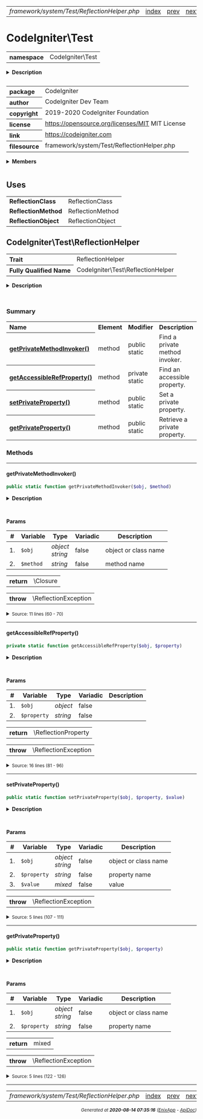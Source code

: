 


 



<table>
<tr>
<td style="width:100%"><em>framework/system/Test/ReflectionHelper.php</em></td>
<td><a href="../../../../../../api/index.md">index</a></td>
<td><a href="../../../../../../api/vendor/codeigniter4/framework/system/Test/Mock/MockTable.md">prev</a></td>
<td><a href="../../../../../../api/vendor/codeigniter4/framework/system/Test/TestLogger.md">next</a></td>
</tr>
</table>







# CodeIgniter\Test 
<table style="text-align:left">
<tr><th>namespace</th><td>CodeIgniter\Test</td></tr>
</table>

<details>
<summary style="margin-bottom:12px;"><strong>Description</strong></summary>

<table>
<tr><td>
CodeIgniter
</td></tr>
</table>

<table>
<tr><td>
An open source application development framework for PHP

This content is released under the MIT License (MIT)

Copyright (c) 2014-2019 British Columbia Institute of Technology
Copyright (c) 2019-2020 CodeIgniter Foundation

Permission is hereby granted, free of charge, to any person obtaining a copy
of this software and associated documentation files (the "Software"), to deal
in the Software without restriction, including without limitation the rights
to use, copy, modify, merge, publish, distribute, sublicense, and/or sell
copies of the Software, and to permit persons to whom the Software is
furnished to do so, subject to the following conditions:

The above copyright notice and this permission notice shall be included in
all copies or substantial portions of the Software.

THE SOFTWARE IS PROVIDED "AS IS", WITHOUT WARRANTY OF ANY KIND, EXPRESS OR
IMPLIED, INCLUDING BUT NOT LIMITED TO THE WARRANTIES OF MERCHANTABILITY,
FITNESS FOR A PARTICULAR PURPOSE AND NONINFRINGEMENT. IN NO EVENT SHALL THE
AUTHORS OR COPYRIGHT HOLDERS BE LIABLE FOR ANY CLAIM, DAMAGES OR OTHER
LIABILITY, WHETHER IN AN ACTION OF CONTRACT, TORT OR OTHERWISE, ARISING FROM,
OUT OF OR IN CONNECTION WITH THE SOFTWARE OR THE USE OR OTHER DEALINGS IN
THE SOFTWARE.
</td></tr>
</table>

</details>



<table style="text-align:left">
<tr style="vertical-align:top;">
<th>package</th>
<td>CodeIgniter
</td>
</tr>
<tr style="vertical-align:top;">
<th>author</th>
<td>CodeIgniter Dev Team
</td>
</tr>
<tr style="vertical-align:top;">
<th>copyright</th>
<td>2019-2020 CodeIgniter Foundation
</td>
</tr>
<tr style="vertical-align:top;">
<th>license</th>
<td><a href="https://opensource.org/licenses/MIT">https://opensource.org/licenses/MIT</a>	MIT License
</td>
</tr>
<tr style="vertical-align:top;">
<th>link</th>
<td><a href="https://codeigniter.com">https://codeigniter.com</a>

</td>
</tr>
<tr style="vertical-align:top;">
<th>filesource</th>
<td>framework/system/Test/ReflectionHelper.php
</td>
</tr>
</table>

 

<details>
<summary style="margin-bottom:12px;"><strong>Members</strong></summary>
<table>
<tr><td><a href="../../../../../../api/vendor/codeigniter4/framework/system/Test/CIDatabaseTestCase.md">CodeIgniter\Test\CIDatabaseTestCase</a></td></tr>
<tr><td><a href="../../../../../../api/vendor/codeigniter4/framework/system/Test/CIUnitTestCase.md">CodeIgniter\Test\CIUnitTestCase</a></td></tr>
<tr><td><a href="../../../../../../api/vendor/codeigniter4/framework/system/Test/ControllerResponse.md">CodeIgniter\Test\ControllerResponse</a></td></tr>
<tr><td><a href="../../../../../../api/vendor/codeigniter4/framework/system/Test/ControllerTester.md">CodeIgniter\Test\ControllerTester</a></td></tr>
<tr><td><a href="../../../../../../api/vendor/codeigniter4/framework/system/Test/DOMParser.md">CodeIgniter\Test\DOMParser</a></td></tr>
<tr><td><a href="../../../../../../api/vendor/codeigniter4/framework/system/Test/Fabricator.md">CodeIgniter\Test\Fabricator</a></td></tr>
<tr><td><a href="../../../../../../api/vendor/codeigniter4/framework/system/Test/FeatureResponse.md">CodeIgniter\Test\FeatureResponse</a></td></tr>
<tr><td><a href="../../../../../../api/vendor/codeigniter4/framework/system/Test/FeatureTestCase.md">CodeIgniter\Test\FeatureTestCase</a></td></tr>
<tr><td><a href="../../../../../../api/vendor/codeigniter4/framework/system/Test/FeatureTestTrait.md">CodeIgniter\Test\FeatureTestTrait</a></td></tr>
<tr><td><a href="../../../../../../api/vendor/codeigniter4/framework/system/Test/Filters/CITestStreamFilter.md">CodeIgniter\Test\Filters\CITestStreamFilter</a></td></tr>
<tr><td><a href="../../../../../../api/vendor/codeigniter4/framework/system/Test/Interfaces/FabricatorModel.md">CodeIgniter\Test\Interfaces\FabricatorModel</a></td></tr>
<tr><td><a href="../../../../../../api/vendor/codeigniter4/framework/system/Test/Mock/MockAppConfig.md">CodeIgniter\Test\Mock\MockAppConfig</a></td></tr>
<tr><td><a href="../../../../../../api/vendor/codeigniter4/framework/system/Test/Mock/MockAutoload.md">CodeIgniter\Test\Mock\MockAutoload</a></td></tr>
<tr><td><a href="../../../../../../api/vendor/codeigniter4/framework/system/Test/Mock/MockBuilder.md">CodeIgniter\Test\Mock\MockBuilder</a></td></tr>
<tr><td><a href="../../../../../../api/vendor/codeigniter4/framework/system/Test/Mock/MockCLIConfig.md">CodeIgniter\Test\Mock\MockCLIConfig</a></td></tr>
<tr><td><a href="../../../../../../api/vendor/codeigniter4/framework/system/Test/Mock/MockCURLRequest.md">CodeIgniter\Test\Mock\MockCURLRequest</a></td></tr>
<tr><td><a href="../../../../../../api/vendor/codeigniter4/framework/system/Test/Mock/MockCache.md">CodeIgniter\Test\Mock\MockCache</a></td></tr>
<tr><td><a href="../../../../../../api/vendor/codeigniter4/framework/system/Test/Mock/MockCodeIgniter.md">CodeIgniter\Test\Mock\MockCodeIgniter</a></td></tr>
<tr><td><a href="../../../../../../api/vendor/codeigniter4/framework/system/Test/Mock/MockConnection.md">CodeIgniter\Test\Mock\MockConnection</a></td></tr>
<tr><td><a href="../../../../../../api/vendor/codeigniter4/framework/system/Test/Mock/MockEmail.md">CodeIgniter\Test\Mock\MockEmail</a></td></tr>
<tr><td><a href="../../../../../../api/vendor/codeigniter4/framework/system/Test/Mock/MockEvents.md">CodeIgniter\Test\Mock\MockEvents</a></td></tr>
<tr><td><a href="../../../../../../api/vendor/codeigniter4/framework/system/Test/Mock/MockFileLogger.md">CodeIgniter\Test\Mock\MockFileLogger</a></td></tr>
<tr><td><a href="../../../../../../api/vendor/codeigniter4/framework/system/Test/Mock/MockIncomingRequest.md">CodeIgniter\Test\Mock\MockIncomingRequest</a></td></tr>
<tr><td><a href="../../../../../../api/vendor/codeigniter4/framework/system/Test/Mock/MockLanguage.md">CodeIgniter\Test\Mock\MockLanguage</a></td></tr>
<tr><td><a href="../../../../../../api/vendor/codeigniter4/framework/system/Test/Mock/MockLogger.md">CodeIgniter\Test\Mock\MockLogger</a></td></tr>
<tr><td><a href="../../../../../../api/vendor/codeigniter4/framework/system/Test/Mock/MockQuery.md">CodeIgniter\Test\Mock\MockQuery</a></td></tr>
<tr><td><a href="../../../../../../api/vendor/codeigniter4/framework/system/Test/Mock/MockResourceController.md">CodeIgniter\Test\Mock\MockResourceController</a></td></tr>
<tr><td><a href="../../../../../../api/vendor/codeigniter4/framework/system/Test/Mock/MockResourcePresenter.md">CodeIgniter\Test\Mock\MockResourcePresenter</a></td></tr>
<tr><td><a href="../../../../../../api/vendor/codeigniter4/framework/system/Test/Mock/MockResponse.md">CodeIgniter\Test\Mock\MockResponse</a></td></tr>
<tr><td><a href="../../../../../../api/vendor/codeigniter4/framework/system/Test/Mock/MockResult.md">CodeIgniter\Test\Mock\MockResult</a></td></tr>
<tr><td><a href="../../../../../../api/vendor/codeigniter4/framework/system/Test/Mock/MockSecurity.md">CodeIgniter\Test\Mock\MockSecurity</a></td></tr>
<tr><td><a href="../../../../../../api/vendor/codeigniter4/framework/system/Test/Mock/MockServices.md">CodeIgniter\Test\Mock\MockServices</a></td></tr>
<tr><td><a href="../../../../../../api/vendor/codeigniter4/framework/system/Test/Mock/MockSession.md">CodeIgniter\Test\Mock\MockSession</a></td></tr>
<tr><td><a href="../../../../../../api/vendor/codeigniter4/framework/system/Test/Mock/MockTable.md">CodeIgniter\Test\Mock\MockTable</a></td></tr>
<tr><td><a href="../../../../../../api/vendor/codeigniter4/framework/system/Test/ReflectionHelper.md">CodeIgniter\Test\ReflectionHelper</a></td></tr>
<tr><td><a href="../../../../../../api/vendor/codeigniter4/framework/system/Test/TestLogger.md">CodeIgniter\Test\TestLogger</a></td></tr>
</table>
</details>



 
 ## Uses

<table style="text-align:left;">
<tr>
<td>
<strong>ReflectionClass</strong>
</td>
<td>ReflectionClass</td>
</tr>
<tr>
<td>
<strong>ReflectionMethod</strong>
</td>
<td>ReflectionMethod</td>
</tr>
<tr>
<td>
<strong>ReflectionObject</strong>
</td>
<td>ReflectionObject</td>
</tr>
</table>



 
## CodeIgniter\Test\ReflectionHelper

<table style="text-align:left">
<tr><th>Trait</th><td>ReflectionHelper</td></tr>
<tr><th>Fully Qualified Name</th><td>CodeIgniter\Test\ReflectionHelper</td></tr>
</table>


<details>
<summary style="margin-bottom:12px;"><strong>Description</strong></summary>

<table>
<tr><td>
Testing helper.
</td></tr>
</table>


</details>



<table style="text-align:left">
</table>



### Summary


<table style="text-align:left;">
<tr>
<th>Name</th>
<th>Element</th>
<th>Modifier</th>
<th>Description</th>
</tr>


<tr>
<th><a href="#getPrivateMethodInvoker"><strong>getPrivateMethodInvoker</strong>()</a></th>
<td>method</td>
<td>
public<br>static

</td>
<td>Find a private method invoker.</td>
</tr>
<tr>
<th><a href="#getAccessibleRefProperty"><strong>getAccessibleRefProperty</strong>()</a></th>
<td>method</td>
<td>
private<br>static

</td>
<td>Find an accessible property.</td>
</tr>
<tr>
<th><a href="#setPrivateProperty"><strong>setPrivateProperty</strong>()</a></th>
<td>method</td>
<td>
public<br>static

</td>
<td>Set a private property.</td>
</tr>
<tr>
<th><a href="#getPrivateProperty"><strong>getPrivateProperty</strong>()</a></th>
<td>method</td>
<td>
public<br>static

</td>
<td>Retrieve a private property.</td>
</tr>

</table>






### Methods


<hr>

#### getPrivateMethodInvoker()

```php
public static function getPrivateMethodInvoker($obj, $method)
```

<details>
<summary style="margin-bottom:12px;"><strong>Description</strong></summary>

<table>
<tr><td>
Find a private method invoker.
</td></tr>
</table>


</details>



<table style="text-align:left">
</table>


**Params**

<table>
<thead>
<tr>
<th>#</th>
<th>Variable</th>
<th>Type</th>
<th>Variadic</th>
<th>Description</th>
</tr>
</thead>
<tbody>

<tr>
<td>1.</td>
<td><code>$obj</code></td>
<td><em>object<br>string
</em></td>
<td>false</td>
<td>object or class name</td>
</tr>

<tr>
<td>2.</td>
<td><code>$method</code></td>
<td><em>string
</em></td>
<td>false</td>
<td>method name</td>
</tr>


</tbody>
</table>



<table>
<tr>
<th style="vertical-align:top;">return</th>
<td>\Closure
</td>
</tr>
</table>


<table>
<tr>
<th style="vertical-align:top;">throw</th>
<td>\ReflectionException
</td>
</tr>
</table>



<details>
<summary><small>Source: 11 lines (60 - 70)</small></summary>

```php
public static function getPrivateMethodInvoker($obj, $method)
{
	$ref_method = new ReflectionMethod($obj, $method);
	$ref_method->setAccessible(true);
	$obj = (gettype($obj) === 'object') ? $obj : null;

	return function () use ($obj, $ref_method) {
		$args = func_get_args();
		return $ref_method->invokeArgs($obj, $args);
	};
}
```

</details>


<hr>

#### getAccessibleRefProperty()

```php
private static function getAccessibleRefProperty($obj, $property)
```

<details>
<summary style="margin-bottom:12px;"><strong>Description</strong></summary>

<table>
<tr><td>
Find an accessible property.
</td></tr>
</table>


</details>



<table style="text-align:left">
</table>


**Params**

<table>
<thead>
<tr>
<th>#</th>
<th>Variable</th>
<th>Type</th>
<th>Variadic</th>
<th>Description</th>
</tr>
</thead>
<tbody>

<tr>
<td>1.</td>
<td><code>$obj</code></td>
<td><em>object
</em></td>
<td>false</td>
<td></td>
</tr>

<tr>
<td>2.</td>
<td><code>$property</code></td>
<td><em>string
</em></td>
<td>false</td>
<td></td>
</tr>


</tbody>
</table>



<table>
<tr>
<th style="vertical-align:top;">return</th>
<td>\ReflectionProperty
</td>
</tr>
</table>


<table>
<tr>
<th style="vertical-align:top;">throw</th>
<td>\ReflectionException
</td>
</tr>
</table>



<details>
<summary><small>Source: 16 lines (81 - 96)</small></summary>

```php
private static function getAccessibleRefProperty($obj, $property)
{
	if (is_object($obj))
	{
		$ref_class = new ReflectionObject($obj);
	}
	else
	{
		$ref_class = new ReflectionClass($obj);
	}

	$ref_property = $ref_class->getProperty($property);
	$ref_property->setAccessible(true);

	return $ref_property;
}
```

</details>


<hr>

#### setPrivateProperty()

```php
public static function setPrivateProperty($obj, $property, $value)
```

<details>
<summary style="margin-bottom:12px;"><strong>Description</strong></summary>

<table>
<tr><td>
Set a private property.
</td></tr>
</table>


</details>



<table style="text-align:left">
</table>


**Params**

<table>
<thead>
<tr>
<th>#</th>
<th>Variable</th>
<th>Type</th>
<th>Variadic</th>
<th>Description</th>
</tr>
</thead>
<tbody>

<tr>
<td>1.</td>
<td><code>$obj</code></td>
<td><em>object<br>string
</em></td>
<td>false</td>
<td>object or class name</td>
</tr>

<tr>
<td>2.</td>
<td><code>$property</code></td>
<td><em>string
</em></td>
<td>false</td>
<td>property name</td>
</tr>

<tr>
<td>3.</td>
<td><code>$value</code></td>
<td><em>mixed
</em></td>
<td>false</td>
<td>value</td>
</tr>


</tbody>
</table>





<table>
<tr>
<th style="vertical-align:top;">throw</th>
<td>\ReflectionException
</td>
</tr>
</table>



<details>
<summary><small>Source: 5 lines (107 - 111)</small></summary>

```php
public static function setPrivateProperty($obj, $property, $value)
{
	$ref_property = self::getAccessibleRefProperty($obj, $property);
	$ref_property->setValue($obj, $value);
}
```

</details>


<hr>

#### getPrivateProperty()

```php
public static function getPrivateProperty($obj, $property)
```

<details>
<summary style="margin-bottom:12px;"><strong>Description</strong></summary>

<table>
<tr><td>
Retrieve a private property.
</td></tr>
</table>


</details>



<table style="text-align:left">
</table>


**Params**

<table>
<thead>
<tr>
<th>#</th>
<th>Variable</th>
<th>Type</th>
<th>Variadic</th>
<th>Description</th>
</tr>
</thead>
<tbody>

<tr>
<td>1.</td>
<td><code>$obj</code></td>
<td><em>object<br>string
</em></td>
<td>false</td>
<td>object or class name</td>
</tr>

<tr>
<td>2.</td>
<td><code>$property</code></td>
<td><em>string
</em></td>
<td>false</td>
<td>property name</td>
</tr>


</tbody>
</table>



<table>
<tr>
<th style="vertical-align:top;">return</th>
<td>mixed
</td>
</tr>
</table>


<table>
<tr>
<th style="vertical-align:top;">throw</th>
<td>\ReflectionException
</td>
</tr>
</table>



<details>
<summary><small>Source: 5 lines (122 - 126)</small></summary>

```php
public static function getPrivateProperty($obj, $property)
{
	$ref_property = self::getAccessibleRefProperty($obj, $property);
	return $ref_property->getValue($obj);
}
```

</details>





 


 
  




<hr>

<table>
<tr>
<td style="width:100%"><em>framework/system/Test/ReflectionHelper.php</em></td>
<td><a href="../../../../../../api/index.md">index</a></td>
<td><a href="../../../../../../api/vendor/codeigniter4/framework/system/Test/Mock/MockTable.md">prev</a></td>
<td><a href="../../../../../../api/vendor/codeigniter4/framework/system/Test/TestLogger.md">next</a></td>
<td><a href="#">top</a></td></tr>
</table>




<div style="text-align:right;">

<small>_Generated at **2020-08-14 07:35:16**_ *([EnixApp](https://github.com/enix-app) - [ApiDoc](https://github.com/enix-app/apidoc))*</small>
</div>